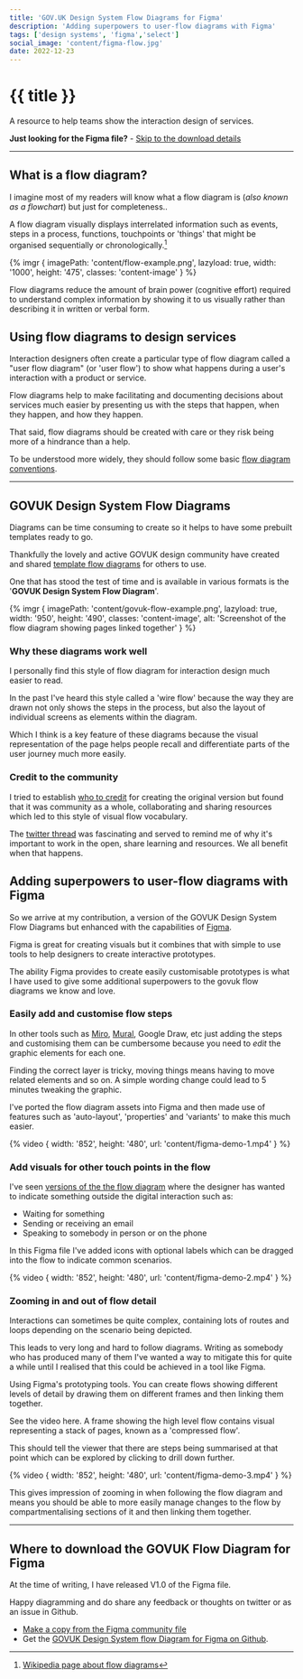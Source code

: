 ```yaml
---
title: 'GOV.UK Design System Flow Diagrams for Figma'
description: 'Adding superpowers to user-flow diagrams with Figma'
tags: ['design systems', 'figma','select']
social_image: 'content/figma-flow.jpg'
date: 2022-12-23
---
```


# {{ title }}

A resource to help teams show the interaction design of services.

**Just looking for the Figma file?** - [Skip to the download details](#where-to-download-the-govuk-flow-diagram-for-figma)

---

## What is a flow diagram?

I imagine most of my readers will know what a flow diagram is (_also known as a flowchart_) but just for completeness‥

A flow diagram visually displays interrelated information such as events, steps in a process, functions, touchpoints or 'things' that might be organised sequentially or chronologically.[^1]

{% imgr {
  imagePath: 'content/flow-example.png',
  lazyload: true,
  width: '1000',
  height: '475',
  classes: 'content-image'
} %}

Flow diagrams reduce the amount of brain power (cognitive effort) required to understand complex information by showing it to us visually rather than describing it in written or verbal form.

[^1]: [Wikipedia page about flow diagrams](https://en.wikipedia.org/wiki/Flow_diagram)

## Using flow diagrams to design services

Interaction designers often create a particular type of flow diagram called a "user flow diagram" (or 'user flow') to show what happens during a user's interaction with a product or service.

Flow diagrams help to make facilitating and documenting decisions about services much easier by presenting us with the steps that happen, when they happen, and how they happen.

That said, flow diagrams should be created with care or they risk being more of a hindrance than a help.

To be understood more widely, they should follow some basic [flow diagram conventions](https://en.wikipedia.org/wiki/Flowchart#Building_blocks).

---

## GOVUK Design System Flow Diagrams

Diagrams can be time consuming to create so it helps to have some prebuilt templates ready to go.

Thankfully the lovely and active GOVUK design community have created and shared [template flow diagrams](https://design-system.service.gov.uk/community/resources-and-tools/) for others to use.

One that has stood the test of time and is available in various formats is the '**GOVUK Design System Flow Diagram**'.

{% imgr {
  imagePath: 'content/govuk-flow-example.png',
  lazyload: true,
  width: '950',
  height: '490',
  classes: 'content-image',
  alt: 'Screenshot of the flow diagram showing pages linked together'
} %}

### Why these diagrams work well

I personally find this style of flow diagram for interaction design much easier to read.

In the past I've heard this style called a 'wire flow' because the way they are drawn not only shows the steps in the process, but also the layout of individual screens as elements within the diagram.

Which I think is a key feature of these diagrams because the visual representation of the page helps people recall and differentiate parts of the user journey much more easily.

### Credit to the community

I tried to establish [who to credit](https://twitter.com/paulmsmith/status/1606373201788944384) for creating the original version but found that it was community as a whole, collaborating and sharing resources which led to this style of visual flow vocabulary.

The [twitter thread](https://twitter.com/paulmsmith/status/1606373201788944384) was fascinating and served to remind me of why it's important to work in the open, share learning and resources. We all benefit when that happens.

## Adding superpowers to user-flow diagrams with Figma

So we arrive at my contribution, a version of the GOVUK Design System Flow Diagrams but enhanced with the capabilities of [Figma](https://figma.com).

Figma is great for creating visuals but it combines that with simple to use tools to help designers to create interactive prototypes.

The ability Figma provides to create easily customisable prototypes is what I have used to give some additional superpowers to the govuk flow diagrams we know and love.

### Easily add and customise flow steps

In other tools such as [Miro](https://miro.com), [Mural](https://mural.co), Google Draw, etc just adding the steps and customising them can be cumbersome because you need to _edit_ the graphic elements for each one.

Finding the correct layer is tricky, moving things means having to move related elements and so on. A simple wording change could lead to 5 minutes tweaking the graphic.

I've ported the flow diagram assets into Figma and then made use of features such as 'auto-layout', 'properties' and 'variants' to make this much easier.

{% video {
  width: '852',
  height: '480',
  url: 'content/figma-demo-1.mp4'
} %}

### Add visuals for other touch points in the flow

I've seen [versions of the the flow diagram](https://dfedigital.blog.gov.uk/2022/12/14/improve-public-service/) where the designer has wanted to indicate something outside the digital interaction such as:

- Waiting for something
- Sending or receiving an email
- Speaking to somebody in person or on the phone

In this Figma file I've added icons with optional labels which can be dragged into the flow to indicate common scenarios.

{% video {
  width: '852',
  height: '480',
  url: 'content/figma-demo-2.mp4'
} %}

### Zooming in and out of flow detail

Interactions can sometimes be quite complex, containing lots of routes and loops depending on the scenario being depicted.

This leads to very long and hard to follow diagrams. Writing as somebody who has produced many of them I've wanted a way to mitigate this for quite a while until I realised that this could be achieved in a tool like Figma.

Using Figma's prototyping tools. You can create flows showing different levels of detail by drawing them on different frames and then linking them together.

See the video here. A frame showing the high level flow contains visual representing a stack of pages, known as a 'compressed flow'.

This should tell the viewer that there are steps being summarised at that point which can be explored by clicking to drill down further.

{% video {
  width: '852',
  height: '480',
  url: 'content/figma-demo-3.mp4'
} %}

This gives impression of zooming in when following the flow diagram and means you should be able to more easily manage changes to the flow by compartmentalising sections of it and then linking them together.

---

## Where to download the GOVUK Flow Diagram for Figma

At the time of writing, I have released V1.0 of the Figma file.

Happy diagramming and do share any feedback or thoughts on twitter or as an issue in Github.

- [Make a copy from the Figma community file](https://www.figma.com/community/file/1190408343174633432)
- Get the [GOVUK Design System flow Diagram for Figma on Github](https://github.com/paulmsmith/govuk-designsystem-flow-diagram-figma).
